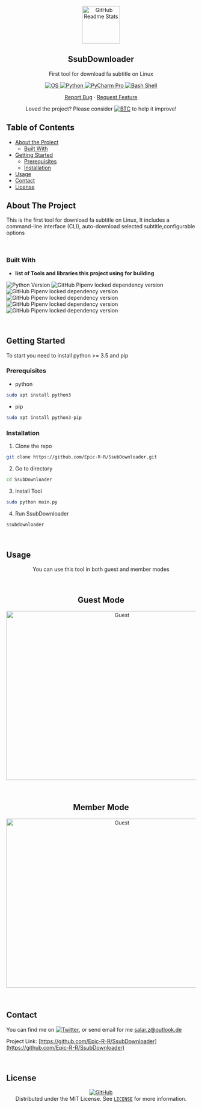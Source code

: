 <p align="center">
 <img width="100px" src="https://uupload.ir/files/xevo_logo.png" align="center" alt="GitHub Readme Stats" />
 <h2 align="center">SsubDownloader</h2>
 <p align="center">First tool for download fa subtitle on Linux</p>
</p>
  <p align="center">
  <a href="">
      <img alt="OS" src="https://img.shields.io/badge/OS-Linux-Information?style=flat&logo=Linux&logoColor=white&color=2bbc8a" />
    </a>
    <a href="https://www.python.org/">
      <img alt="Python" src="https://img.shields.io/badge/Code-Python-Information?style=flat&logo=python&logoColor=white&color=2bbc8a" />
    </a>
    <a href="https://www.jetbrains.com/pycharm/">
      <img alt="PyCharm Pro" src="https://img.shields.io/badge/Editor-IntelliJ_PyCharm_Pro-informational?style=flat&logo=intellij-idea&logoColor=white&color=2bbc8a" />
    </a>
    <a href="https://en.wikipedia.org/wiki/Bash_(Unix_shell)">
      <img alt="Bash Shell" src="https://img.shields.io/badge/Shell-Bash-informational?style=flat&logo=gnu-bash&logoColor=white&color=2bbc8a" />
    </a>
    <br />
  </p>
  <p align="center">
    <a href="https://github.com/Epic-R-R/SsubDownloader/issues/new/choose">Report Bug</a>
    ·
    <a href="https://github.com/Epic-R-R/SsubDownloader/issues/new/choose">Request Feature</a>
  </p>

<p align="center">Loved the project? Please consider <a href="https://blockchain.com/btc/payment_request?address=1EtdgCxD6psi1JHKzFacHPXJaaTVJabxJP&amount=0.00007272&message=Donate SsubDownlaoder"><img alt="BTC" src="https://img.shields.io/badge/BTC-1KodCipfz5zkMN8SxVFWd3ZUxonKnnYXAA-informational?style=flat&logo=BITCOIN&logoColor=yellow&color=1374DA" /></a> to help it improve!
<br/>

## Table of Contents

* [About the Project](#about-the-project)
  * [Built With](#built-with)
* [Getting Started](#getting-started)
  * [Prerequisites](#prerequisites)
  * [Installation](#installation)
* [Usage](#usage)
* [Contact](#contact)
* [License](#license)



## About The Project

<!-- [![Product Name Screen Shot][product-screenshot]](https://example.com) -->

This is the first tool for download fa subtitle on Linux, It includes a command-line interface (CLI), auto-download selected subtitle,configurable options

<br/>

### Built With
- **list of Tools and libraries this project using for building**

![Python Version](https://img.shields.io/badge/python-V3.8-Information?style=for-the-badge&logo=python&logoColor=blue&color=436DDD)
![GitHub Pipenv locked dependency version](https://img.shields.io/badge/beautifulsoup4-V4.9.3-Information?style=for-the-badge&logo=python&logoColor=blue&color=436DDD)
![GitHub Pipenv locked dependency version](https://img.shields.io/badge/wget-V3.2-Information?style=for-the-badge&logo=python&logoColor=blue&color=436DDD)
![GitHub Pipenv locked dependency version](https://img.shields.io/badge/pyfiglet-V0.8.POST1-Information?style=for-the-badge&logo=python&logoColor=blue&color=436DDD)
![GitHub Pipenv locked dependency version](https://img.shields.io/badge/request-v2.24.0-Information?style=for-the-badge&logo=python&logoColor=blue&color=436DDD)
![GitHub Pipenv locked dependency version](https://img.shields.io/badge/PyInquirer-v1.0.3-Information?style=for-the-badge&logo=python&logoColor=blue&color=436DDD)

<br/>

<!-- GETTING STARTED -->
## Getting Started
To start you need to install python >= 3.5 and pip
### Prerequisites

* python
```sh
sudo apt install python3
```
* pip
```sh
sudo apt install python3-pip 
```


### Installation

1. Clone the repo
```sh
git clone https://github.com/Epic-R-R/SsubDownloader.git
```
2. Go to directory 
```sh
cd SsubDownloader
```
3. Install Tool
```sh
sudo python main.py
```
4. Run SsubDownloader
```sh
ssubdownloader
```

<br/>

<!-- USAGE EXAMPLES -->
## Usage

<p align="center">
You can use this tool in both guest and member modes
</p>
<br/>
<h2 align="center">Guest Mode</h2>
<p align="center">
<img alt="Guest" width="600" height="450" src="https://uupload.ir/files/hh0c_use.png">
</p>
<br/>
<h2 align="center">Member Mode</h2>
<p align="center">
<img alt="Guest" width="600" height="450" src="https://uupload.ir/files/yjr_use_account.png">
</p>

<br/>

## Contact

<!-- Actual text -->

You can find me on [![Twitter][1.2]][1], or send email for me <a href="mailto:salar.z@outlook.de?subject=SsubDownloader">salar.z@outlook.de</a>


<!-- Icons -->

[1.2]: https://uupload.ir/files/0sgh_twitter.png (twitter icon)
<!-- [2.2]: https://uupload.ir/files/rgnq_telegram.png (Telegram icon) -->

<!-- Links to your social media accounts -->

[1]: https://twitter.com/Sullivan__z
<!-- [2]: https://t.me/username -->
Project Link: [https://github.com/Epic-R-R/SsubDownloader](https://github.com/Epic-R-R/SsubDownloader)</p>
<br/>

## License

<p align="center">
<a href="https://github.com/Epic-R-R/SsubDownloader/blob/Sullivan/LICENSE"><img alt="GitHub" src="https://img.shields.io/github/license/Epic-R-R/SsubDownloader?style=for-the-badge"></a>
<br/>
Distributed under the MIT License. See <a href="https://github.com/Epic-R-R/SsubDownloader/blob/Sullivan/LICENSE"><code>LICENSE</code></a> for more information.
</p>
